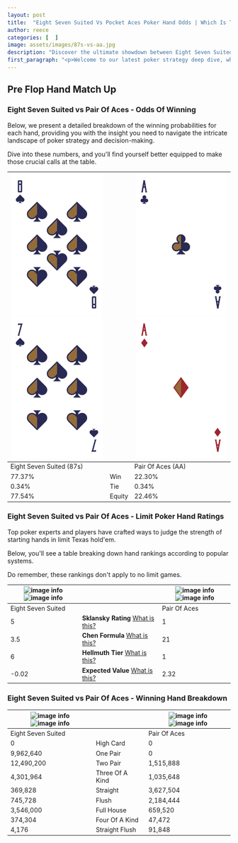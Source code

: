 ```yaml
---
layout: post
title:  "Eight Seven Suited Vs Pocket Aces Poker Hand Odds | Which Is The Better Hand In Poker? A Complete Guide"
author: reece
categories: [  ]
image: assets/images/87s-vs-aa.jpg
description: "Discover the ultimate showdown between Eight Seven Suited and Pair Of Aces in poker! Uncover the odds, strategies, and scenarios where one hand triumphs over the other. Get ready to up your poker game with this thrilling analysis."
first_paragraph: "<p>Welcome to our latest poker strategy deep dive, where we're pitting two distinct hands against each other in a high-stakes showdown: Eight Seven Suited vs Pair Of Aces.</p><p>In the dynamic world of poker, every decision counts, and knowing which hand holds the upper hand is key to your success at the table.</p><p>In this article, we'll dissect these two hands, explore the scenarios where one dominates the other, and equip you with the knowledge to make strategic choices that can tip the odds in your favor.</p><p>Get ready to unravel the intriguing dynamics of these poker hands and elevate your game to new heights.</p>"
---
```




[comment]: # (sp0)

## Pre Flop Hand Match Up

<div class="table hand-ratings" markdown="1"> 



### Eight Seven Suited vs Pair Of Aces - Odds Of Winning

Below, we present a detailed breakdown of the winning probabilities for each hand, providing you with the insight you need to navigate the intricate landscape of poker strategy and decision-making. 

Dive into these numbers, and you'll find yourself better equipped to make those crucial calls at the table.


    
| ![image info](assets/images/hand1/8.png) ![image info](assets/images/hand1/7.png) |  | ![image info](assets/images/hand2/a.png) ![image info](assets/images/hand2/ao.png) |
| -------- | -------- | -------- |
| Eight Seven Suited (87s) |  | Pair Of Aces (AA) |
| 77.37% | Win | 22.30% |
| 0.34% | Tie | 0.34% |
| 77.54% | Equity | 22.46% |




[comment]: # (sp1)



### Eight Seven Suited vs Pair Of Aces - Limit Poker Hand Ratings

Top poker experts and players have crafted ways to judge the strength of starting hands in limit Texas hold'em. 

Below, you'll see a table breaking down hand rankings according to popular systems. 

Do remember, these rankings don't apply to no limit games.


    
| ![image info](https://www.riverpairs.com/assets/images/hand1/8.png) ![image info](https://www.riverpairs.com/assets/images/hand1/7.png) |  | ![image info](https://www.riverpairs.com/assets/images/hand2/a.png) ![image info](https://www.riverpairs.com/assets/images/hand2/ao.png) |
| -------- | -------- | -------- |
| Eight Seven Suited |  | Pair Of Aces |
| 5 | **Sklansky Rating** [What is this?](/sklansky-rating-explained) | 1 |
| 3.5 | **Chen Formula** [What is this?](/chen-formula-explained) | 21 |
| 6 | **Hellmuth Tier** [What is this?](/Hellmuth-tier-explained) | 1 |
| -0.02 | **Expected Value** [What is this?](/expected-value-explained) | 2.32 |




[comment]: # (sp2)



### Eight Seven Suited vs Pair Of Aces - Winning Hand Breakdown


    
| ![image info](https://www.riverpairs.com/assets/images/hand1/8.png) ![image info](https://www.riverpairs.com/assets/images/hand1/7.png) |  | ![image info](https://www.riverpairs.com/assets/images/hand2/a.png) ![image info](https://www.riverpairs.com/assets/images/hand2/ao.png) |
| -------- | -------- | -------- |
| Eight Seven Suited |  | Pair Of Aces |
| 0 | High Card | 0 |
| 9,962,640 | One Pair | 0 |
| 12,490,200 | Two Pair | 1,515,888 |
| 4,301,964 | Three Of A Kind | 1,035,648 |
| 369,828 | Straight | 3,627,504 |
| 745,728 | Flush | 2,184,444 |
| 3,546,000 | Full House | 659,520 |
| 374,304 | Four Of A Kind | 47,472 |
| 4,176 | Straight Flush | 91,848 |




[comment]: # (sp3)



</div>

[comment]: # (sp4)



[comment]: # (sp5)

